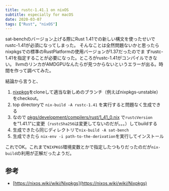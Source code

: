 ```yaml
---
title: rustc-1.41.1 on nixOS
subtitle: especially for macOS
date: 2020-03-07
tags: ["Rust", "nixOS"]
---
```

sat-benchのバージョン上げる際にRust 1.41での新しい構文を使ったせいでrustc-1.41が必須になってしまった。
そんなことは全然問題ないかと思ったらnixpkgsでの標準のRustPlatformの使用バージョンが1.37だったのでま
ずrustc-1.41を指定することが必要になった。ところがrustc-1.41がコンパイルできない。
llvmのリンカがAMDGPUなんたらが見つからないというエラーが出る。時間を作って調べてみた。

結論から言うと、

1. [nixpkgs](https://github.com/NixOS/nixpkgs)をcloneして適当な新しめのブランチ（例えばnixpkgs-unstable）をcheckout。
1. top directoryで `nix-build -A rustc-1.41` を実行すると問題なく生成できる
1. なので
   [pkgs/development/compilers/rust/1_41_0.nix](https://github.com/NixOS/nixpkgs/tree/master/pkgs/development/compilers/rust/)
   で`rustcVersion`を"1.41.1"に変更（`rustcSha256`は変更してないのだが。。。）してbuildする
1. 生成できたら同じディレクトリで`nix-build -A sat-bench`
1. 生成できたら `nix-env -i path-to-the-derivation`を実行してインストール

これでOK。これまで`NIXPKGS`環境変数とかで指定したつもりだったのだが`nix-build`の利用が正解だったようだ。


## 参考

- [https://nixos.wiki/wiki/Nixpkgs](https://nixos.wiki/wiki/Nixpkgs)

